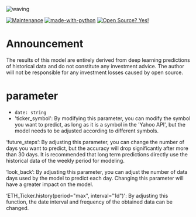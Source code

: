 ![waving](https://capsule-render.vercel.app/api?type=waving&height=200&text=Predict%20Crypto%20Price%20With%20LSTM&fontAlign=30&fontAlignY=40&color=gradient&fontSize=30)

[![Maintenance](https://img.shields.io/badge/Maintained%3F-yes-green.svg)](https://GitHub.com/Naereen/StrapDown.js/graphs/commit-activity) [![made-with-python](https://img.shields.io/badge/Made%20with-Python-1f425f.svg)](https://www.python.org/) [![Open Source? Yes!](https://badgen.net/badge/Open%20Source%20%3F/Yes%21/blue?icon=github)](https://github.com/Naereen/badges/)

# Announcement
The results of this model are entirely derived from deep learning predictions of historical data and do not constitute any investment advice. The author will not be responsible for any investment losses caused by open source.

# parameter
- `date: string` 
- 'ticker_symbol': By modifying this parameter, you can modify the symbol you want to predict, as long as it is a symbol in the 'Yahoo API', but the model needs to be adjusted according to different symbols.

‘future_steps’: By adjusting this parameter, you can change the number of days you want to predict, but the accuracy will drop significantly after more than 30 days. It is recommended that long term predictions directly use the historical data of the weekly period for modeling.

‘look_back’: By adjusting this parameter, you can adjust the number of data days used by the model to predict each day. Changing this parameter will have a greater impact on the model.

‘ETH_Ticker.history(period="max", interval="1d")': By adjusting this function, the date interval and frequency of the obtained data can be changed.
